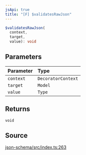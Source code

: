 ```yaml
---
jsApi: true
title: "[F] $validatesRawJson"
---
```


```ts
$validatesRawJson(
  context,
  target,
  value): void
```

## Parameters

| Parameter | Type               |
| :-------- | :----------------- |
| `context` | `DecoratorContext` |
| `target`  | `Model`            |
| `value`   | `Type`             |

## Returns

`void`

## Source

[json-schema/src/index.ts:263](https://github.com/markcowl/cadl/blob/1a6d2b70/packages/json-schema/src/index.ts#L263)
